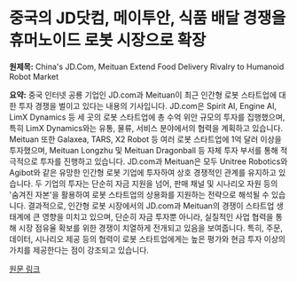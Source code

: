 # 중국의 JD닷컴, 메이투안, 식품 배달 경쟁을 휴머노이드 로봇 시장으로 확장

**원제목:** China's JD.Com, Meituan Extend Food Delivery Rivalry to Humanoid Robot Market

**요약:** 중국 인터넷 공룡 기업인 JD.com과 Meituan이 최근 인간형 로봇 스타트업에 대한 투자 경쟁을 벌이고 있다는 내용의 기사입니다.  JD.com은 Spirit AI, Engine AI, LimX Dynamics 등 세 곳의 로봇 스타트업에 총 수억 위안 규모의 투자를 집행했으며, 특히 LimX Dynamics와는 유통, 물류, 서비스 분야에서의 협력을 계획하고 있습니다.  Meituan 또한 Galaxea, TARS, X2 Robot 등 여러 로봇 스타트업에 1억 달러 이상을 투자했으며,  Meituan Longzhu 및 Meituan Dragonball 등 자체 투자 부서를 통해 적극적으로 투자를 진행하고 있습니다.  JD.com과 Meituan은 모두 Unitree Robotics와 Agibot와 같은 유망한 인간형 로봇 기업에 투자하여 상호 경쟁적인 관계를 유지하고 있습니다.  두 기업의 투자는 단순히 자금 지원을 넘어,  판매 채널 및 시나리오 자원 등의 '숨겨진 자본'을 활용하여 로봇 스타트업의 상용화를 지원하는 전략으로 해석될 수 있습니다.  결과적으로,  인간형 로봇 시장에서의 JD.com과 Meituan의 경쟁이 스타트업 생태계에 큰 영향을 미치고 있으며,  단순히 자금 투자뿐 아니라, 실질적인 사업 협력을 통해 시장 점유율 확보를 위한 경쟁이 치열하게 전개되고 있음을 보여줍니다.  특히,  주문, 데이터, 시나리오 제공 등의 협력이 로봇 스타트업에게는 높은 평가와 현금 투자 이상의 가치를 제공한다는 점이 강조되고 있습니다.

[원문 링크](https://www.yicaiglobal.com/news/chinas-jdcom-meituan-extend-food-delivery-rivalry-to-humanoid-robot-market)
